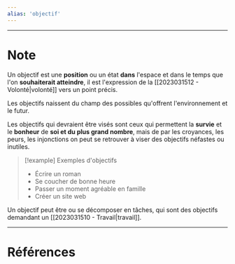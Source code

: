```yaml
---
alias: 'objectif'
---
```


---
# Note

Un objectif est une **position** ou un état **dans** l'espace et dans le temps que l'on **souhaiterait atteindre**, il est l'expression de la [[2023031512 - Volonté|volonté]] vers un point précis.

Les objectifs naissent du champ des possibles qu'offrent l'environnement et le futur.

Les objectifs qui devraient être visés sont ceux qui permettent la **survie** et le **bonheur** de **soi et du plus grand nombre**, mais de par les croyances, les peurs, les injonctions on peut se retrouver à viser des objectifs néfastes ou inutiles.

> [!example] Exemples d'objectifs
> - Écrire un roman
> - Se coucher de bonne heure
> - Passer un moment agréable en famille
> - Créer un site web

Un objectif peut être ou se décomposer en tâches, qui sont des objectifs demandant un [[2023031510 - Travail|travail]].

---
# Références

